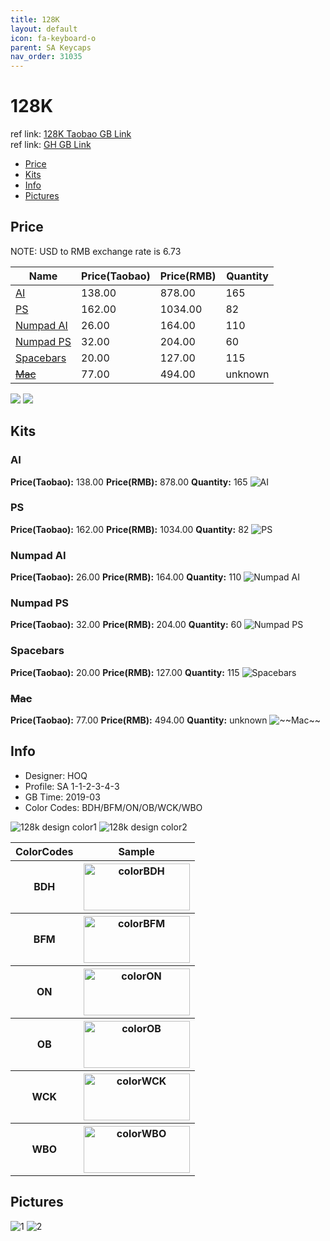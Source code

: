 ```yaml
---
title: 128K
layout: default
icon: fa-keyboard-o
parent: SA Keycaps
nav_order: 31035
---
```


# 128K

ref link: [128K Taobao GB Link](https://item.taobao.com/item.htm?id=588267821910)  
ref link: [GH GB Link](https://geekhack.org/index.php?topic=99708.0)

* [Price](#price)
* [Kits](#kits)
* [Info](#info)
* [Pictures](#pictures)


## Price  
NOTE: USD to RMB exchange rate is 6.73

| Name          | Price(Taobao)    |  Price(RMB) | Quantity |
| ------------- | ------------ |  ---------- | -------- |
|[AI](#ai)|138.00|878.00|165|
|[PS](#ps)|162.00|1034.00|82|
|[Numpad AI](#numpad-ai)|26.00|164.00|110|
|[Numpad PS](#numpad-ps)|32.00|204.00|60|
|[Spacebars](#spacebars)|20.00|127.00|115|
|[~~Mac~~](#~~mac~~)|77.00|494.00|unknown|

<img src="{{ 'assets/images/sa-keycaps/128k/price1.jpg' | relative_url }}" atl="price1" class="image featured">
<img src="{{ 'assets/images/sa-keycaps/128k/price2.jpg' | relative_url }}" atl="price2" class="image featured">


## Kits
### AI
**Price(Taobao):** 138.00    **Price(RMB):** 878.00    **Quantity:** 165
<img src="{{ 'assets/images/sa-keycaps/128k/kits_pics/ai.jpg' | relative_url }}" alt="AI" class="image featured">

### PS
**Price(Taobao):** 162.00    **Price(RMB):** 1034.00    **Quantity:** 82
<img src="{{ 'assets/images/sa-keycaps/128k/kits_pics/ps.jpg' | relative_url }}" alt="PS" class="image featured">

### Numpad AI
**Price(Taobao):** 26.00    **Price(RMB):** 164.00    **Quantity:** 110
<img src="{{ 'assets/images/sa-keycaps/128k/kits_pics/numpad-ai.jpg' | relative_url }}" alt="Numpad AI" class="image featured">

### Numpad PS
**Price(Taobao):** 32.00    **Price(RMB):** 204.00    **Quantity:** 60
<img src="{{ 'assets/images/sa-keycaps/128k/kits_pics/numpad-ps.jpg' | relative_url }}" alt="Numpad PS" class="image featured">

### Spacebars
**Price(Taobao):** 20.00    **Price(RMB):** 127.00    **Quantity:** 115
<img src="{{ 'assets/images/sa-keycaps/128k/kits_pics/spacebars.jpg' | relative_url }}" alt="Spacebars" class="image featured">

### ~~Mac~~
**Price(Taobao):** 77.00    **Price(RMB):** 494.00    **Quantity:** unknown
<img src="{{ 'assets/images/sa-keycaps/128k/kits_pics/mac.jpg' | relative_url }}" alt="~~Mac~~" class="image featured">


## Info
* Designer: HOQ
* Profile: SA 1-1-2-3-4-3
* GB Time: 2019-03
* Color Codes: BDH/BFM/ON/OB/WCK/WBO  
<img src="{{ 'assets/images/sa-keycaps/128k/128kcolor1.jpg' | relative_url }}" alt="128k design color1" class="image featured">
<img src="{{ 'assets/images/sa-keycaps/128k/128kcolor2.jpg' | relative_url }}" alt="128k design color2" class="image featured">
<table style="width:100%">
  <tr>
    <th>ColorCodes</th>
    <th>Sample</th>
  </tr>
  <tr>
    <th>BDH</th>
    <th><img src="{{ 'assets/images/sa-keycaps/SP_ColorCodes/abs/SP_Abs_ColorCodes_BDH.png' | relative_url }}" alt="colorBDH" height="75" width="170"></th> 
  </tr>
  <tr>
    <th>BFM</th>
    <th><img src="{{ 'assets/images/sa-keycaps/SP_ColorCodes/abs/SP_Abs_ColorCodes_BFM.png' | relative_url }}" alt="colorBFM" height="75" width="170"></th>
  </tr>
  <tr>
    <th>ON</th>
    <th><img src="{{ 'assets/images/sa-keycaps/SP_ColorCodes/abs/SP_Abs_ColorCodes_ON.png' | relative_url }}" alt="colorON" height="75" width="170"></th>
  </tr>
  <tr>
    <th>OB</th>
    <th><img src="{{ 'assets/images/sa-keycaps/SP_ColorCodes/abs/SP_Abs_ColorCodes_OB.png' | relative_url }}" alt="colorOB" height="75" width="170"></th>
  </tr>
  <tr>
    <th>WCK</th>
    <th><img src="{{ 'assets/images/sa-keycaps/SP_ColorCodes/abs/SP_Abs_ColorCodes_WCK.png' | relative_url }}" alt="colorWCK" height="75" width="170"></th>
  </tr>
  <tr>
    <th>WBO</th>
    <th><img src="{{ 'assets/images/sa-keycaps/SP_ColorCodes/abs/SP_Abs_ColorCodes_WBO.png' | relative_url }}" alt="colorWBO" height="75" width="170"></th>
  </tr>
</table>

## Pictures
<img src="{{ 'assets/images/sa-keycaps/128k/rendering_pics/1.jpg' | relative_url }}" alt="1" class="image featured">
<img src="{{ 'assets/images/sa-keycaps/128k/rendering_pics/2.jpg' | relative_url }}" alt="2" class="image featured">
